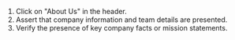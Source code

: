 1. Click on "About Us" in the header.
2. Assert that company information and team details are presented.
3. Verify the presence of key company facts or mission statements.